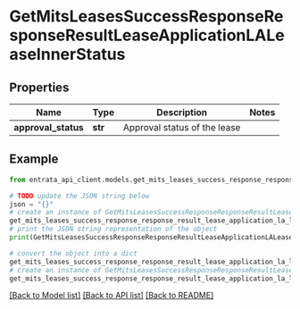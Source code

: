 # GetMitsLeasesSuccessResponseResponseResultLeaseApplicationLALeaseInnerStatus


## Properties

Name | Type | Description | Notes
------------ | ------------- | ------------- | -------------
**approval_status** | **str** | Approval status of the lease | 

## Example

```python
from entrata_api_client.models.get_mits_leases_success_response_response_result_lease_application_la_lease_inner_status import GetMitsLeasesSuccessResponseResponseResultLeaseApplicationLALeaseInnerStatus

# TODO update the JSON string below
json = "{}"
# create an instance of GetMitsLeasesSuccessResponseResponseResultLeaseApplicationLALeaseInnerStatus from a JSON string
get_mits_leases_success_response_response_result_lease_application_la_lease_inner_status_instance = GetMitsLeasesSuccessResponseResponseResultLeaseApplicationLALeaseInnerStatus.from_json(json)
# print the JSON string representation of the object
print(GetMitsLeasesSuccessResponseResponseResultLeaseApplicationLALeaseInnerStatus.to_json())

# convert the object into a dict
get_mits_leases_success_response_response_result_lease_application_la_lease_inner_status_dict = get_mits_leases_success_response_response_result_lease_application_la_lease_inner_status_instance.to_dict()
# create an instance of GetMitsLeasesSuccessResponseResponseResultLeaseApplicationLALeaseInnerStatus from a dict
get_mits_leases_success_response_response_result_lease_application_la_lease_inner_status_from_dict = GetMitsLeasesSuccessResponseResponseResultLeaseApplicationLALeaseInnerStatus.from_dict(get_mits_leases_success_response_response_result_lease_application_la_lease_inner_status_dict)
```
[[Back to Model list]](../README.md#documentation-for-models) [[Back to API list]](../README.md#documentation-for-api-endpoints) [[Back to README]](../README.md)


